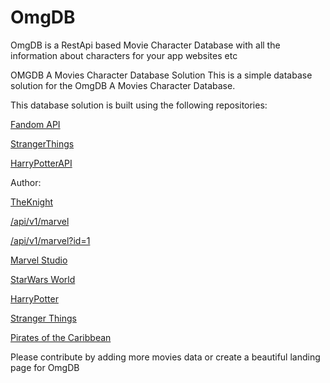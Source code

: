 # OmgDB
OmgDB is a RestApi based Movie Character Database with all the information about characters for your app websites etc

OMGDB
A Movies Character Database Solution
This is a simple database solution for the OmgDB A Movies Character Database.

This database solution is built using the following repositories:

[Fandom API](https://github.com/W1LDN16H7/fandom-api)


 [StrangerThings](https://github.com/api-tutorial/stranger-things-api)


[HarryPotterAPI](https://github.com/KostaSav/hp-api) 

Author:

[TheKnight](https://github.com/W1LDN16H7) 


[/api/v1/marvel](https://omg-db.herokuapp.com/api/v1/marvel)

[/api/v1/marvel?id=1](https://omg-db.herokuapp.com/api/v1/marvel?id=1)


[Marvel Studio](https://omg-db.herokuapp.com/api/v1/marvel)

[StarWars World](https://omg-db.herokuapp.com/api/v1/starwars)

[HarryPotter](https://omg-db.herokuapp.com/api/v1/hp)

[Stranger Things](https://omg-db.herokuapp.com/api/v1/strangerthings)

[Pirates of the Caribbean](https://omg-db.herokuapp.com/api/v1/pirates)


Please contribute by adding more movies data or create a beautiful landing page for OmgDB
